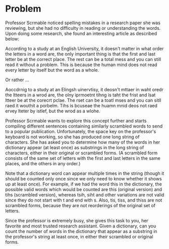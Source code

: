 # Problem

Professor Scrmable noticed spelling mistakes in a research paper she was reviewing, but she had no difficulty in reading or understanding the words. Upon doing some research, she found an interesting article as described below:

According to a study at an English University, it doesn't matter in what order the letters in a word are, the only important thing is that the first and last letter be at the correct place. The rest can be a total mess and you can still read it without a problem. This is because the human mind does not read every letter by itself but the word as a whole.

Or rather ...

Aoccdrnig to a study at an Elingsh uinervtisy, it deosn't mttaer in waht oredr the ltteers in a wrod are, the olny iprmoetnt tihng is taht the frist and lsat ltteer be at the corecrt pclae. The rset can be a toatl mses and you can sitll raed it wouthit a porbelm. Tihs is bcuseae the huamn mnid deos not raed ervey lteter by istlef, but the wrod as a wlohe.

Professor Scrmable wants to explore this concept further and starts compiling different sentences containing similarly scrambled words to send to a popular publication. Unfortunately, the space key on the professor's keyboard is not working, so she has produced one long string of characters. She has asked you to determine how many of the words in her dictionary appear (at least once) as substrings in the long string of characters, either in their original or scrambled forms. (A scrambled form consists of the same set of letters with the first and last letters in the same places, and the others in any order.)

Note that a dictionary word can appear multiple times in the string (though it should be counted only once since we only need to know whether it shows up at least once). For example, if we had the word this in the dictionary, the possible valid words which would be counted are this (original version) and tihs (scrambled version), whereas tsih, siht and other variations are not valid since they do not start with t and end with s. Also, tis, tiss, and thiss are not scrambled forms, because they are not reorderings of the original set of letters.

Since the professor is extremely busy, she gives this task to you, her favorite and most trusted research assistant. Given a dictionary, can you count the number of words in the dictionary that appear as a substring in the professor's string at least once, in either their scrambled or original forms.
